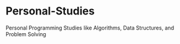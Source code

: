 # Personal-Studies
Personal Programming Studies like Algorithms, Data Structures, and Problem Solving
